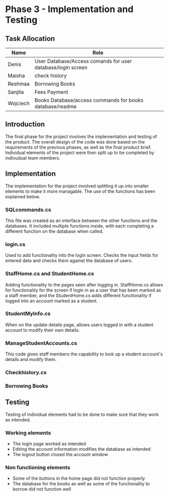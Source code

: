 # Phase 3 - Implementation and Testing

## Task Allocation 

| Name | Role |
| ----------- | ----------- |
| Denis | User Database/Access comands for user database/login screen |
| Maisha | check history |
| Reshmaa | Borrowing Books |
| Sanjita | Fees Payment |
| Wojciech | Books Database/access commands for books database/readme |

## Introduction

The final phase for the project involves the implementation and testing of the product. The overall design of the code was done based on the requirements of the previous phases, as well as the final product brief. Individual elements of the project were then split up to be completed by indivudual team members.

## Implementation

The implementation for the project involved splitting it up into smaller elements to make it more managable. The use of the functions has been explained below.

### SQLcommands.cs

This file was created as an interface between the other functions and the databases. It included multiple functions inside, with each completing a different function on the database when called.

### login.cs

Used to add functionality into the login screen. Checks the input fields for entered data and checks them against the database of users.

### StaffHome.cs and StudentHome.cs

Adding functionality to the pages seen after logging in. StaffHome.cs allows for functionality for the screen if login in as a user that has been marked as a staff member, and the StudentHome.cs adds different functionality if logged into an account marked as a student.

### StudentMyInfo.cs

When on the update details page, allows users logged in with a student account to modify their own details.

### ManageStudentAccounts.cs

This code gives staff members the capability to look up a student account's details and modify them.

### Checkhistory.cs

### Borrowing Books

## Testing

Testing of individual elements had to be done to make sure that they work as intended.

### Working elements

- The login page worked as intended
- Editing the account information modifies the database as intended
- The logout button closed the account window

### Non functioning elements

- Some of the buttons in the home page did not function properly
- The database for the books as well as some of the functionality to borrow did not function well
